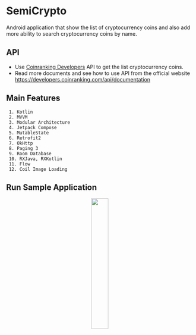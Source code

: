 
# SemiCrypto

Android application that show the list of cryptocurrency coins and also add more ability to search cryptocurrency coins by name.

## API

* Use [Coinranking Developers](https://twitter.com/dompizzie) API to get the list cryptocurrency coins. 
* Read more documents and see how to use API from the official website https://developers.coinranking.com/api/documentation

## Main Features

~~~
 1. Kotlin
 2. MVVM
 3. Modular Architecture
 4. Jetpack Compose
 5. MutableState
 6. Retrofit2
 7. OkHttp
 8. Paging 3
 9. Room Database
 10. RXJava, RXKotlin
 11. Flow
 12. Coil Image Loading
~~~

## Run Sample Application

<p align="center" width="100%">
  <img width="30%" src="https://user-images.githubusercontent.com/24150580/134407571-716f56fa-ff33-4227-a34d-0afd303c965b.gif" />
</p>
